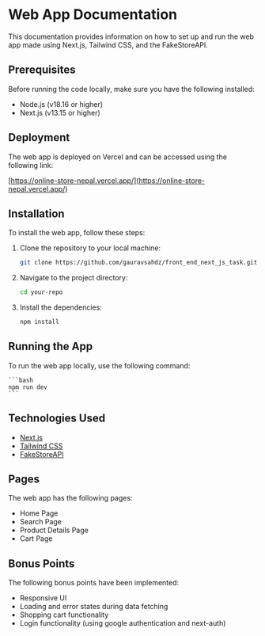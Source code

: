 # Web App Documentation

This documentation provides information on how to set up and run the web app made using Next.js, Tailwind CSS, and the FakeStoreAPI.

## Prerequisites

Before running the code locally, make sure you have the following installed:

- Node.js (v18.16 or higher)
- Next.js (v13.15 or higher)

## Deployment

The web app is deployed on Vercel and can be accessed using the following link:

[https://online-store-nepal.vercel.app/](https://online-store-nepal.vercel.app/)

## Installation

To install the web app, follow these steps:

1. Clone the repository to your local machine:

   ```bash
   git clone https://github.com/gauravsahdz/front_end_next_js_task.git
   ```

2. Navigate to the project directory:

   ```bash
   cd your-repo
   ```

3. Install the dependencies:

   ```bash
   npm install
   ```

## Running the App

To run the web app locally, use the following command:
    
    ```bash
    npm run dev
    ```

## Technologies Used

- [Next.js](https://nextjs.org/)
- [Tailwind CSS](https://tailwindcss.com/)
- [FakeStoreAPI](https://fakestoreapi.com/)

## Pages

The web app has the following pages:

- Home Page
- Search Page
- Product Details Page
- Cart Page

## Bonus Points

The following bonus points have been implemented:

- Responsive UI
- Loading and error states during data fetching
- Shopping cart functionality
- Login functionality (using google authentication and next-auth)
